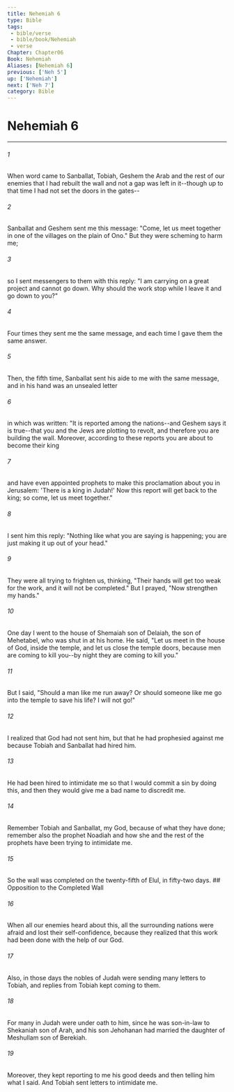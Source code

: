```yaml
---
title: Nehemiah 6
type: Bible
tags:
 - bible/verse
 - bible/book/Nehemiah
 - verse
Chapter: Chapter06
Book: Nehemiah
Aliases: [Nehemiah 6]
previous: ['Neh 5']
up: ['Nehemiah']
next: ['Neh 7']
category: Bible
---
```

# Nehemiah 6

***


###### 1 
When word came to Sanballat, Tobiah, Geshem the Arab and the rest of our enemies that I had rebuilt the wall and not a gap was left in it--though up to that time I had not set the doors in the gates-- 

###### 2 
Sanballat and Geshem sent me this message: "Come, let us meet together in one of the villages on the plain of Ono." But they were scheming to harm me; 

###### 3 
so I sent messengers to them with this reply: "I am carrying on a great project and cannot go down. Why should the work stop while I leave it and go down to you?" 

###### 4 
Four times they sent me the same message, and each time I gave them the same answer. 

###### 5 
Then, the fifth time, Sanballat sent his aide to me with the same message, and in his hand was an unsealed letter 

###### 6 
in which was written: "It is reported among the nations--and Geshem says it is true--that you and the Jews are plotting to revolt, and therefore you are building the wall. Moreover, according to these reports you are about to become their king 

###### 7 
and have even appointed prophets to make this proclamation about you in Jerusalem: 'There is a king in Judah!' Now this report will get back to the king; so come, let us meet together." 

###### 8 
I sent him this reply: "Nothing like what you are saying is happening; you are just making it up out of your head." 

###### 9 
They were all trying to frighten us, thinking, "Their hands will get too weak for the work, and it will not be completed." But I prayed, "Now strengthen my hands." 

###### 10 
One day I went to the house of Shemaiah son of Delaiah, the son of Mehetabel, who was shut in at his home. He said, "Let us meet in the house of God, inside the temple, and let us close the temple doors, because men are coming to kill you--by night they are coming to kill you." 

###### 11 
But I said, "Should a man like me run away? Or should someone like me go into the temple to save his life? I will not go!" 

###### 12 
I realized that God had not sent him, but that he had prophesied against me because Tobiah and Sanballat had hired him. 

###### 13 
He had been hired to intimidate me so that I would commit a sin by doing this, and then they would give me a bad name to discredit me. 

###### 14 
Remember Tobiah and Sanballat, my God, because of what they have done; remember also the prophet Noadiah and how she and the rest of the prophets have been trying to intimidate me. 

###### 15 
So the wall was completed on the twenty-fifth of Elul, in fifty-two days. ## Opposition to the Completed Wall 

###### 16 
When all our enemies heard about this, all the surrounding nations were afraid and lost their self-confidence, because they realized that this work had been done with the help of our God. 

###### 17 
Also, in those days the nobles of Judah were sending many letters to Tobiah, and replies from Tobiah kept coming to them. 

###### 18 
For many in Judah were under oath to him, since he was son-in-law to Shekaniah son of Arah, and his son Jehohanan had married the daughter of Meshullam son of Berekiah. 

###### 19 
Moreover, they kept reporting to me his good deeds and then telling him what I said. And Tobiah sent letters to intimidate me. 
